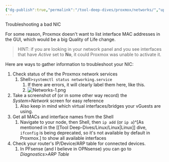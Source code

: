 ```yaml
---
{"dg-publish":true,"permalink":"/tool-deep-dives/proxmox/networks/","updated":"2024-02-20T10:45:59.000-08:00"}
---
```


Troubleshooting a bad NIC

For some reason, Proxmox doesn't want to list interface MAC addresses in the GUI, which would be a big Quality of Life change.

>  HINT: if you are looking in your network panel and you see interfaces that have *Active* set to **No**, it could Proxmox was unable to activate it.

Here are ways to gather information to troubleshoot your NIC:
1. Check status of the the Proxmox network services
	1. Shell>`systemctl status networking.service`
		1. If there are errors, it will clearly label them here, like this.
		2. ![Networks-1.png](/img/user/Attachments/Networks-1.png)
2. Take a screenshot of (or in some other way record) the *System>Network* screen for easy reference
	1. Also keep in mind which virtual interfaces/bridges your vGuests are using.
3. Get all MACs and interface names from the Shell
	1. Navigate to your node, then Shell, then `ip add` (or `ip a`)^[As mentioned in the [[Tool Deep-Dives/Linux/Linux\|Linux]] dive, `ifconfig` is being deprecated, so it's not available by default in Proxmox.] to show all available interfaces
4. Check your router's IP/Device/ARP table for connected devices.
	1. In PFsense (and I believe in OPNsense) you can go to *Diagnostics>ARP Table*